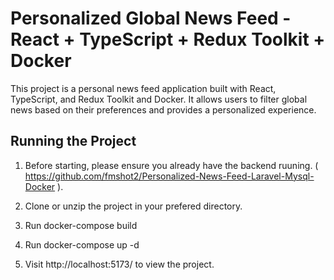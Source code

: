 # Personalized Global News Feed - React + TypeScript + Redux Toolkit + Docker

This project is a personal news feed application built with React, TypeScript, and Redux Toolkit and Docker. It allows users to filter global news based on their preferences and provides a personalized experience.

## Running the Project

1. Before starting, please ensure you already have the backend ruuning. ( https://github.com/fmshot2/Personalized-News-Feed-Laravel-Mysql-Docker ).

2. Clone or unzip the project in your prefered directory.

3. Run docker-compose build

4. Run docker-compose up -d

5. Visit http://localhost:5173/ to view the project.



